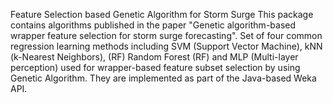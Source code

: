 Feature Selection based Genetic Algorithm for Storm Surge
This package contains algorithms published in the paper "Genetic algorithm-based wrapper feature selection for storm surge forecasting". Set of four common regression learning methods including SVM (Support Vector Machine), kNN (k-Nearest Neighbors), (RF) Random Forest (RF) and MLP (Multi-layer perception) used for wrapper-based feature subset selection by using Genetic Algorithm. They are implemented as part of the Java-based Weka API. 
